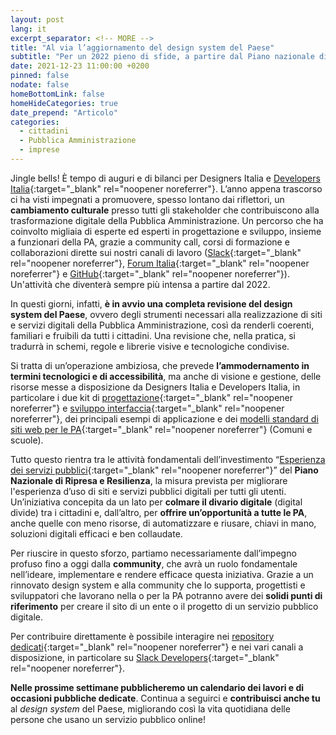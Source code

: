 ```yaml
---
layout: post
lang: it
excerpt_separator: <!-- MORE -->
title: "Al via l’aggiornamento del design system del Paese"
subtitle: "Per un 2022 pieno di sfide, a partire dal Piano nazionale di ripresa e resilienza"
date: 2021-12-23 11:00:00 +0200
pinned: false
nodate: false
homeBottomLink: false
homeHideCategories: true
date_prepend: "Articolo"
categories:
  - cittadini
  - Pubblica Amministrazione
  - imprese
---
```


<!-- MORE -->
Jingle bells! È tempo di auguri e di bilanci per Designers Italia e [Developers Italia](https://developers.italia.it/){:target="_blank" rel="noopener noreferrer"}. L’anno appena trascorso ci ha visti impegnati a promuovere, spesso lontano dai riflettori, un **cambiamento culturale** presso tutti gli stakeholder che contribuiscono alla trasformazione digitale della Pubblica Amministrazione. Un percorso che ha coinvolto migliaia di esperte ed esperti in progettazione e sviluppo, insieme a funzionari della PA, grazie a community call, corsi di formazione e collaborazioni dirette sui nostri canali di lavoro ([Slack](https://slack.developers.italia.it){:target="_blank" rel="noopener noreferrer"}, [Forum Italia](https://forum.italia.it){:target="_blank" rel="noopener noreferrer"} e [GitHub](https://github.com/italia){:target="_blank" rel="noopener noreferrer"}). Un'attività che diventerà sempre più intensa a partire dal 2022. 

In questi giorni, infatti, **è in avvio una completa revisione del design system del Paese**, ovvero degli strumenti necessari alla realizzazione di siti e servizi digitali della Pubblica Amministrazione, così da renderli coerenti, familiari e fruibili da tutti i cittadini. Una revisione che, nella pratica, si tradurrà in schemi, regole e librerie visive e tecnologiche condivise. 

Si tratta di un’operazione ambiziosa, che prevede **l’ammodernamento in termini tecnologici e di accessibilità**, ma anche di visione e gestione, delle risorse messe a disposizione da Designers Italia e Developers Italia, in particolare i due kit di [progettazione](http://designers.italia.it/kit/progettazione-interfaccia/){:target="_blank" rel="noopener noreferrer"} e [sviluppo interfaccia](https://designers.italia.it/kit/sviluppo-interfaccia/){:target="_blank" rel="noopener noreferrer"}, dei principali esempi di applicazione e dei [modelli standard di siti web per le PA](https://designers.italia.it/modelli/){:target="_blank" rel="noopener noreferrer"} (Comuni e scuole).

Tutto questo rientra tra le attività fondamentali dell’investimento “[Esperienza dei servizi pubblici](https://padigitale2026.gov.it/misure/#esp-serv-pubb){:target="_blank" rel="noopener noreferrer"}” del **Piano Nazionale di Ripresa e Resilienza**, la misura prevista per migliorare l'esperienza d’uso di siti e servizi pubblici digitali per tutti gli utenti. Un’iniziativa concepita da un lato per **colmare il divario digitale** (digital divide) tra i cittadini e, dall’altro, per **offrire un’opportunità a tutte le PA**, anche quelle con meno risorse, di automatizzare e riusare, chiavi in mano, soluzioni digitali efficaci e ben collaudate.

Per riuscire in questo sforzo, partiamo necessariamente dall’impegno profuso fino a oggi dalla **community**, che avrà un ruolo fondamentale nell’ideare, implementare e rendere efficace questa iniziativa. Grazie a un rinnovato design system e alla community che lo supporta, progettisti e sviluppatori che lavorano nella o per la PA potranno avere dei **solidi punti di riferimento** per creare il sito di un ente o il progetto di un servizio pubblico digitale.

Per contribuire direttamente è possibile interagire nei [repository dedicati](https://github.com/italia/bootstrap-italia/issues){:target="_blank" rel="noopener noreferrer"} e nei vari canali a disposizione, in particolare su [Slack Developers](https://slack.developers.italia.it/){:target="_blank" rel="noopener noreferrer"}. 

**Nelle prossime settimane pubblicheremo un calendario dei lavori e di occasioni pubbliche dedicate**. Continua a seguirci e **contribuisci anche tu** al *design system* del Paese, migliorando così la vita quotidiana delle persone che usano un servizio pubblico online!
